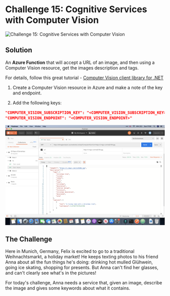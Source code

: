 # Challenge 15: Cognitive Services with Computer Vision

![Challenge 15: Cognitive Services with Computer Vision](https://res.cloudinary.com/jen-looper/image/upload/v1575488631/images/challenge-15_ohenlt.jpg)

## Solution

An **Azure Function** that will accept a URL of an image, and then using a Computer Vision resource, get the images description and tags.

For details, follow this great tutorial - [Computer Vision client library for .NET](https://docs.microsoft.com/en-us/azure/cognitive-services/computer-vision/quickstarts-sdk/csharp-sdk)

1. Create a Computer Vision resource in Azure and make a note of the key and endpoint.

2. Add the following keys:
```json
"COMPUTER_VISION_SUBSCRIPTION_KEY": "<COMPUTER_VISION_SUBSCRIPTION_KEY>",
"COMPUTER_VISION_ENDPOINT": "<COMPUTER_VISION_ENDPOINT>"
```

![Sample results](screenshots/results-tree.png)

## The Challenge

Here in Munich, Germany, Felix is excited to go to a traditional Weihnachtsmarkt, a holiday market! He keeps texting photos to his friend Anna about all the fun things he's doing: drinking hot mulled Glühwein, going ice skating, shopping for presents. But Anna can't find her glasses, and can't clearly see what's in the pictures!

For today's challenge, Anna needs a service that, given an image, describe the image and gives some keywords about what it contains.
